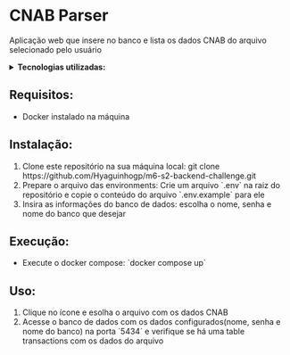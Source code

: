 # CNAB Parser
Aplicação web que insere no banco e lista os dados CNAB do arquivo selecionado pelo usuário
<details><summary><b>Tecnologias utilizadas:</b></summary>
  <ul>
    <li>Django</li>
    <li>React</li>
    <li>Postgresql</li>
    <li>Docker</li>
  </ul>
</details>

## Requisitos:
<ul>
  <li>Docker instalado na máquina</li>
</ul>

## Instalação:
<ol>
  <li>Clone este repositório na sua máquina local: git clone https://github.com/Hyaguinhogp/m6-s2-backend-challenge.git</li>
  <li>Prepare o arquivo das environments: Crie um arquivo   `.env`   na raiz do repositório e copie o conteúdo do arquivo `.env.example` para ele</li>
  <li>Insira as informações do banco de dados: escolha o nome, senha e nome do banco que desejar</li>
</ol>

## Execução:
<ul>
  <li>Execute o docker compose: `docker compose up`</li>
</ul>

## Uso:
<ol>
  <li>Clique no ícone e esolha o arquivo com os dados CNAB</li>
  <li>
    Acesse o banco de dados com os dados configurados(nome, senha e nome do banco) na porta `5434` e verifique se há uma table transactions com os dados do arquivo
  </li>
</ol>

